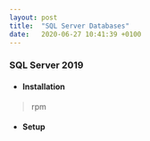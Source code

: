 ```yaml
---
layout: post 
title:  "SQL Server Databases"
date:   2020-06-27 10:41:39 +0100
---
```


### SQL Server 2019 

* #### Installation
> rpm
* #### Setup






